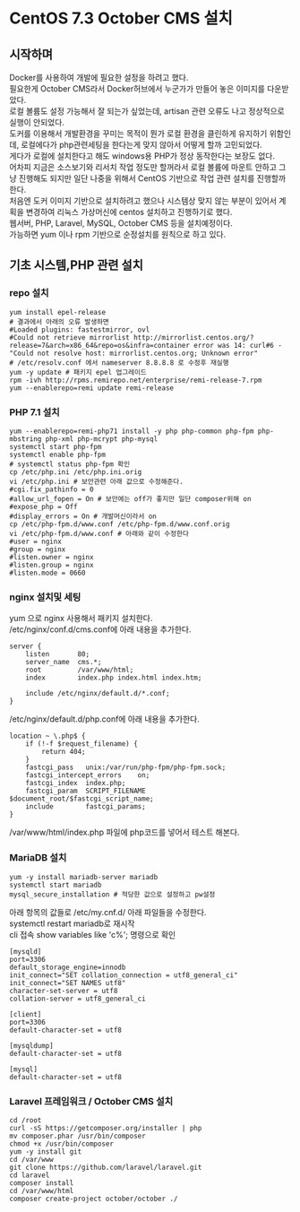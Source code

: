 CentOS 7.3 October CMS 설치
=========================

시작하며
--------
Docker를 사용하여 개발에 필요한 설정을 하려고 했다.  
필요한게 October CMS라서 Docker허브에서 누군가가 만들어 놓은 이미지를 다운받았다.  
로컬 볼륨도 설정 가능해서 잘 되는가 싶었는데, artisan 관련 오류도 나고 정상적으로 실행이 안되었다.  
도커를 이용해서 개발환경을 꾸미는 목적이 뭔가 로컬 환경을 클린하게 유지하기 위함인데, 로컬에다가 php관련세팅을 한다는게 맞지 않아서 어떻게 할까 고민되었다.  
게다가 로컬에 설치한다고 해도 windows용 PHP가 정상 동작한다는 보장도 없다.  
어차피 지금은 소스보기와 리서치 작업 정도만 할꺼라서 로컬 볼륨에 마운트 안하고 그냥 진행해도 되지만 일단 나중을 위해서 CentOS 기반으로 작업 관련 설치를 진행할까 한다.  
처음엔 도커 이미지 기반으로 설치하려고 했으나 시스템상 맞지 않는 부분이 있어서 계획을 변경하여 리눅스 가상머신에 centos 설치하고 진행하기로 했다.  
웹서버, PHP, Laravel, MySQL, October CMS 등을 설치예정이다.  
가능하면 yum 이나 rpm 기반으로 순정설치를 원칙으로 하고 있다.  

기초 시스템,PHP 관련 설치
------------
### repo 설치

    yum install epel-release
    # 결과에서 아래의 오류 발생하면
    #Loaded plugins: fastestmirror, ovl
    #Could not retrieve mirrorlist http://mirrorlist.centos.org/?release=7&arch=x86_64&repo=os&infra=container error was 14: curl#6 - "Could not resolve host: mirrorlist.centos.org; Unknown error"
    # /etc/resolv.conf 에서 nameserver 8.8.8.8 로 수정후 재실행
    yum -y update # 패키지 epel 업그레이드
    rpm -ivh http://rpms.remirepo.net/enterprise/remi-release-7.rpm
    yum --enablerepo=remi update remi-release

### PHP 7.1 설치
    yum --enablerepo=remi-php71 install -y php php-common php-fpm php-mbstring php-xml php-mcrypt php-mysql
    systemctl start php-fpm
    systemctl enable php-fpm
    # systemctl status php-fpm 확인
    cp /etc/php.ini /etc/php.ini.orig
    vi /etc/php.ini # 보안관련 아래 값으로 수정해준다.
    #cgi.fix_pathinfo = 0
    #allow_url_fopen = On # 보안에는 off가 좋지만 일단 composer위해 on
    #expose_php = Off
    #display_errors = On # 개발머신이라서 on
    cp /etc/php-fpm.d/www.conf /etc/php-fpm.d/www.conf.orig
    vi /etc/php-fpm.d/www.conf # 아래와 같이 수정한다
    #user = nginx
    #group = nginx
    #listen.owner = nginx
    #listen.group = nginx
    #listen.mode = 0660

### nginx 설치및 세팅
yum 으로 nginx 사용해서 패키지 설치한다.  
/etc/nginx/conf.d/cms.conf에 아래 내용을 추가한다.  

    server {
        listen       80;
        server_name  cms.*;
        root         /var/www/html;
        index        index.php index.html index.htm;

        include /etc/nginx/default.d/*.conf;
    }

/etc/nginx/default.d/php.conf에 아래 내용을 추가한다.  

    location ~ \.php$ {
        if (!-f $request_filename) {
            return 404;
        }
        fastcgi_pass   unix:/var/run/php-fpm/php-fpm.sock;
        fastcgi_intercept_errors    on;
        fastcgi_index  index.php;
        fastcgi_param  SCRIPT_FILENAME  $document_root/$fastcgi_script_name;
        include        fastcgi_params;
    }

/var/www/html/index.php 파일에 php코드를 넣어서 테스트 해본다.  

### MariaDB 설치

    yum -y install mariadb-server mariadb
    systemctl start mariadb
    mysql_secure_installation # 적당한 값으로 설정하고 pw설정

아래 항목의 값들로 /etc/my.cnf.d/ 아래 파일들을 수정한다.  
systemctl restart mariadb로 재시작  
cli 접속 show variables like 'c%'; 명령으로 확인

    [mysqld]
    port=3306
    default_storage_engine=innodb
    init_connect="SET collation_connection = utf8_general_ci"  
    init_connect="SET NAMES utf8"  
    character-set-server = utf8
    collation-server = utf8_general_ci

    [client]
    port=3306
    default-character-set = utf8

    [mysqldump]
    default-character-set = utf8

    [mysql]
    default-character-set = utf8

### Laravel 프레임워크 / October CMS 설치

    cd /root
    curl -sS https://getcomposer.org/installer | php
    mv composer.phar /usr/bin/composer
    chmod +x /usr/bin/composer
    yum -y install git
    cd /var/www
    git clone https://github.com/laravel/laravel.git
    cd laravel
    composer install
    cd /var/www/html
    composer create-project october/october ./
